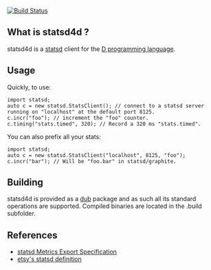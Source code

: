 [![Build Status](https://travis-ci.org/daehlith/statsd4d.svg?branch=master)](https://travis-ci.org/daehlith/statsd4d)

What is statsd4d ?
------------------

statsd4d is a [statsd](https://github.com/etsy/statsd/) client for the [D programming language](http://www.dlang.org/).

Usage
-----

Quickly, to use:

	import statsd;
	auto c = new statsd.StatsClient(); // connect to a statsd server running on "localhost" at the default port 8125.
	c.incr("foo"); // increment the "foo" counter.
	c.timing("stats.timed", 320); // Record a 320 ms "stats.timed".

You can also prefix all your stats:

	import statsd;
	auto c = new statsd.StatsClient("localhost", 8125, "foo");
	c.incr("bar"); // Will be "foo.bar" in statsd/graphite.

Building
--------

statsd4d is provided as a [dub](http://code.dlang.org/about/) package and as such all its standard operations are supported. Compiled binaries are located in the .build subfolder.

References
----------

 * [statsd Metrics Export Specification](https://github.com/b/statsd_spec)
 * [etsy's statsd definition](https://github.com/etsy/statsd/blob/master/docs/metric_types.md)
